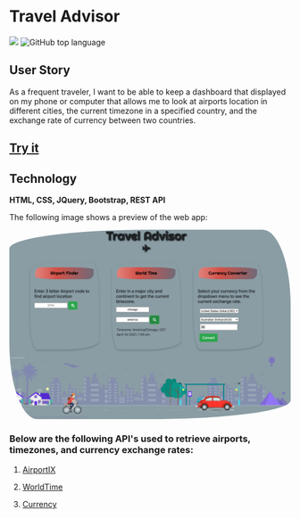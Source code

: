 # Travel Advisor
![](https://img.shields.io/badge/JavaScript-JS-blue)
![GitHub top language](https://img.shields.io/github/languages/top/lfernandez79/travelAdvisor?color=yellow&label=jQuery&logo=jquery)

## User Story

As a frequent traveler, I want to be able to keep a dashboard that displayed on my phone or computer that allows me to look at airports location in different cities, the current timezone in a specified country, and the exchange rate of currency between two countries.

## [Try it](https://lfernandez79.github.io/travelAdvisor/)

## Technology
**HTML, CSS, JQuery, Bootstrap, REST API**



The following image shows a preview of the web app:

<img src="airPlane/travelAdvisor.png" style="border-radius: 50% 10% / 10% 40%">

### Below are the following API's used to retrieve airports, timezones, and currency exchange rates:

1. [AirportIX](https://rapidapi.com/neelers/api/airportix?endpoint=apiendpoint_5511f8b7-48cc-403f-b380-96e51d636282) 

2. [WorldTime](https://rapidapi.com/brianiswu/api/world-time2)

3. [Currency](https://rapidapi.com/natkapral/api/currency-converter5)
